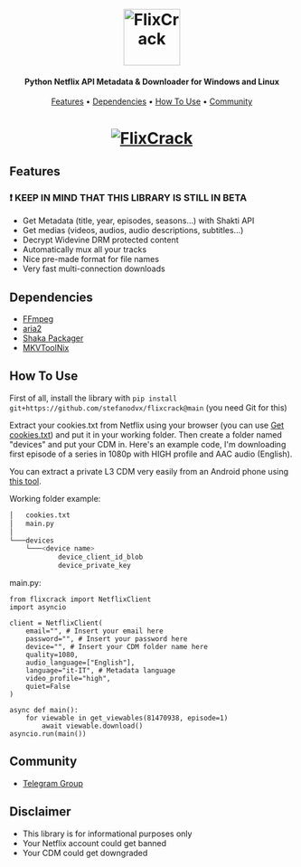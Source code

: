 
<h1 align="center">
  <br>
  <a href="https://github.com/stefanodvx/flixcrack"><img src="https://github.com/stefanodvx/flixcrack/blob/main/logo.png?raw=true" alt="FlixCrack" height=100></a>
</h1>

<h4 align="center">Python Netflix API Metadata & Downloader for Windows and Linux</h4>

<p align="center">
  <a href="#features">Features</a> •
  <a href="#dependencies">Dependencies</a> •
  <a href="#how-to-use">How To Use</a> •
  <a href="#community">Community</a>
</p>

<h1 align="center">
  <a href="https://github.com/stefanodvx/flixcrack"><img src="https://github.com/stefanodvx/flixcrack/blob/main/screen.png?raw=true" alt="FlixCrack"></a>
</h1>

## Features
### ❗ KEEP IN MIND THAT THIS LIBRARY IS STILL IN BETA

* Get Metadata (title, year, episodes, seasons...) with Shakti API
* Get medias (videos, audios, audio descriptions, subtitles...)
* Decrypt Widevine DRM protected content
* Automatically mux all your tracks
* Nice pre-made format for file names
* Very fast multi-connection downloads

## Dependencies

* <a href="https://ffmpeg.org/">FFmpeg</a>
* <a href="https://github.com/aria2/aria2">aria2</a>
* <a href="https://github.com/shaka-project/shaka-packager">Shaka Packager</a>
* <a href="https://mkvtoolnix.download/">MKVToolNix</a>

## How To Use

First of all, install the library with `pip install git+https://github.com/stefanodvx/flixcrack@main` (you need Git for this)

Extract your cookies.txt from Netflix using your browser (you can use <a href="https://chrome.google.com/webstore/detail/get-cookiestxt/bgaddhkoddajcdgocldbbfleckgcbcid">Get cookies.txt</a>) and put it in your working folder. Then create a folder named "devices" and put your CDM in. Here's an example code, I'm downloading first episode of a series in 1080p with HIGH profile and AAC audio (English).

You can extract a private L3 CDM very easily from an Android phone using <a href="https://github.com/wvdumper/dumper">this tool</a>.

Working folder example:
```bash
│   cookies.txt
│   main.py
│
└───devices
    └───<device name>
            device_client_id_blob
            device_private_key
```

main.py:
```python3
from flixcrack import NetflixClient
import asyncio

client = NetflixClient(
    email="", # Insert your email here
    password="", # Insert your password here
    device="", # Insert your CDM folder name here
    quality=1080,
    audio_language=["English"],
    language="it-IT", # Metadata language
    video_profile="high",
    quiet=False
)

async def main():
    for viewable in get_viewables(81470938, episode=1)
        await viewable.download()
asyncio.run(main())
```

## Community

* <a href="https://t.me/+jwaFzZu6B-w1ZmQ8">Telegram Group</a>

## Disclaimer

* This library is for informational purposes only
* Your Netflix account could get banned
* Your CDM could get downgraded
